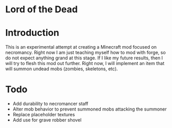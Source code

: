 # Lord of the Dead

# Introduction
This is an experimental attempt at creating a Minecraft mod focused on necromancy.
Right now I am just teaching myself how to mod with forge, so do not expect anything grand
at this stage. If I like my future results, then I will try to flesh this mod out further.
Right now, I will implement an item that will summon undead mobs (zombies, skeletons, etc).

# Todo
- Add durability to necromancer staff
- Alter mob behavior to prevent summoned mobs attacking the summoner
- Replace placeholder textures
- Add use for grave robber shovel